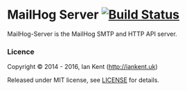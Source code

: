 MailHog Server [![Build Status](https://travis-ci.org/alxchk/MailHog-Server.svg?branch=master)](https://travis-ci.org/alxchk/MailHog-Server)
=========

MailHog-Server is the MailHog SMTP and HTTP API server.

### Licence

Copyright ©‎ 2014 - 2016, Ian Kent (http://iankent.uk)

Released under MIT license, see [LICENSE](LICENSE.md) for details.
